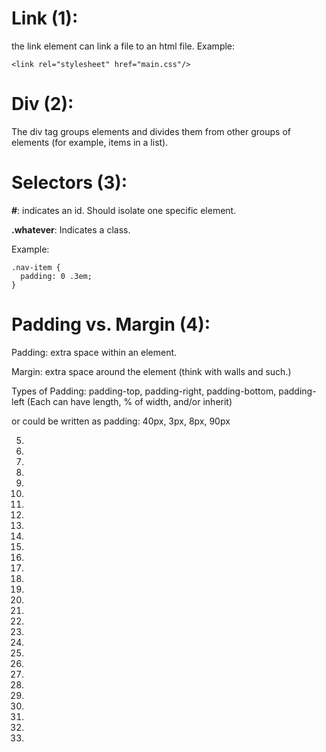 # Link (1):

the link element can link a file to an html file. Example:

```
<link rel="stylesheet" href="main.css"/>
```

# Div (2):

The div tag groups elements and divides them from other groups of elements (for example, items in a list).


# Selectors (3):

**#**: indicates an id. Should isolate one specific element.

**.whatever**: Indicates a class. 

Example:
```
.nav-item {
  padding: 0 .3em;
}
```

# Padding vs. Margin (4):

Padding: extra space within an element.

Margin: extra space around the element (think with walls and such.)

Types of Padding: padding-top, padding-right, padding-bottom, padding-left
(Each can have length, % of width, and/or inherit)

or could be written as padding: 40px, 3px, 8px, 90px

5.
6.
7.
8.
9.
10.
11.
12.
13.
14.
15.
16.
17.
18.
19.
20.
21.
22.
23.
24.
25.
26.
27.
28.
29.
30.
31.
32.
33.



